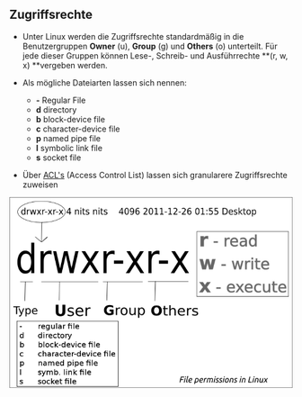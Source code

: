 ## Zugriffsrechte

* Unter Linux werden die Zugriffsrechte standardmäßig in die Benutzergruppen **Owner** \(u\), **Group** \(g\) und **Others** \(o\) unterteilt. Für jede dieser Gruppen können Lese-, Schreib- und Ausführrechte **\(r, w, x\) **vergeben werden.
* Als mögliche Dateiarten lassen sich nennen:

  * **-** Regular File
  * **d** directory
  * **b** block-device file
  * **c** character-device file
  * **p** named pipe file
  * **l** symbolic link file
  * **s** socket file

* Über [ACL's](https://wiki.ubuntuusers.de/ACL/) \(Access Control List\) lassen sich granularere Zugriffsrechte zuweisen





![](/images/file_permissions.png)

